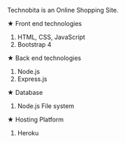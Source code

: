 Technobita is an Online Shopping Site. 

★ Front end technologies
1) HTML, CSS, JavaScript
2) Bootstrap 4 

★ Back end technologies
1) Node.js
2) Express.js

★ Database
1) Node.js File system

★ Hosting Platform
1) Heroku
